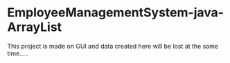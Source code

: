 # EmployeeManagementSystem-java-ArrayList
This project is made on GUI and data created here will be lost at the same time.....
